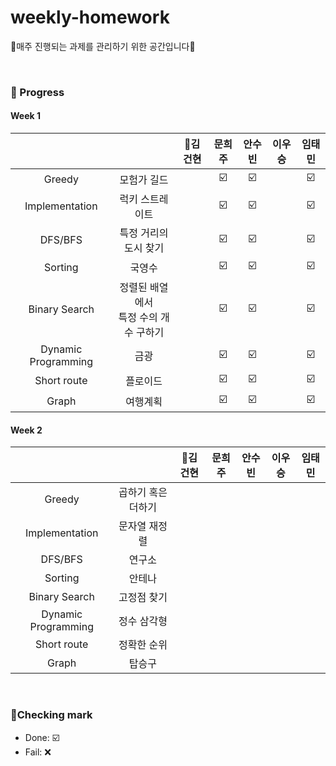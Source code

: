 # weekly-homework
🍒매주 진행되는 과제를 관리하기 위한 공간입니다🍒

<br>


### 🍒 Progress

#### Week 1
|              |             | 👑김건현    | 문희주        | 안수빈       | 이우승       | 임태민        |
| :------:  | :------: |  :-------: |  :-------: | :-------:  | :-------:  | :-------:  |
| Greedy               | 모험가 길드                          |              |             ☑️ |          ☑️ |              |         ☑️ |
| Implementation       | 럭키 스트레이트                      |              |             ☑️ |          ☑️ |              |         ☑️ |
| DFS/BFS              | 특정 거리의 도시 찾기                |              |             ☑️ |          ☑️ |              |         ☑️ |
| Sorting              | 국영수                              |              |             ☑️ |          ☑️ |              |         ☑️ |
| Binary Search        | 정렬된 배열에서 <br>특정 수의 개수 구하기        |              |             ☑️ |          ☑️ |              |         ☑️ |
| Dynamic Programming  | 금광                                |              |             ☑️ |          ☑️ |              |         ☑️ |
| Short route          | 플로이드                            |              |            ☑️ |          ☑️ |              |     ☑️     |
| Graph                | 여행계획                            |              |             ☑️ |          ☑️ |              |      ☑️    |


#### Week 2
|              |             | 👑김건현    | 문희주        | 안수빈       | 이우승       | 임태민        |
| :------:  | :------: |  :-------: |  :-------: | :-------:  | :-------:  | :-------:  |
| Greedy               | 곱하기 혹은 더하기       |              |             |           |              |          |
| Implementation       | 문자열 재정렬           |              |              |           |              |          |
| DFS/BFS              | 연구소                |              |              |           |              |          |
| Sorting              | 안테나                |              |              |           |            |          |
| Binary Search        | 고정점 찾기            |              |              |           |              |          |
| Dynamic Programming  | 정수 삼각형            |              |            |           |              |          |
| Short route          | 정확한 순위            |              |             |           |              |         |
| Graph                | 탑승구                |              |              |           |              |          |

<br>

### 🍒Checking mark
* Done: ☑️ <br>
* Fail: ❌ <br>
